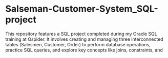 # Salseman-Customer-System_SQL-project
This repository features a SQL project completed during my Oracle SQL training at Qspider. It involves creating and managing three interconnected tables (Salesmen, Customer, Order) to perform database operations, practice SQL queries, and explore key concepts like joins, constraints, and
